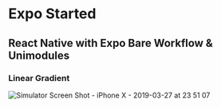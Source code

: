 # Expo Started

## React Native with Expo Bare Workflow & Unimodules

### Linear Gradient

![Simulator Screen Shot - iPhone X - 2019-03-27 at 23 51 07](https://user-images.githubusercontent.com/14052885/55077348-a22e7100-50eb-11e9-84ae-556212f25af2.png)

